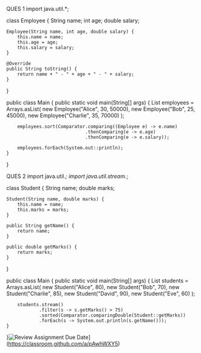 QUES 1
import java.util.*;

class Employee {
    String name;
    int age;
    double salary;

    Employee(String name, int age, double salary) {
        this.name = name;
        this.age = age;
        this.salary = salary;
    }

    @Override
    public String toString() {
        return name + " - " + age + " - " + salary;
    }
}

public class Main {
    public static void main(String[] args) {
        List<Employee> employees = Arrays.asList(
            new Employee("Alice", 30, 50000),
            new Employee("Bob", 25, 45000),
            new Employee("Charlie", 35, 70000)
        );

        employees.sort(Comparator.comparing((Employee e) -> e.name)
                                 .thenComparing(e -> e.age)
                                 .thenComparing(e -> e.salary));

        employees.forEach(System.out::println);
    }
}

QUES 2
import java.util.*;
import java.util.stream.*;

class Student {
    String name;
    double marks;

    Student(String name, double marks) {
        this.name = name;
        this.marks = marks;
    }

    public String getName() {
        return name;
    }

    public double getMarks() {
        return marks;
    }
}

public class Main {
    public static void main(String[] args) {
        List<Student> students = Arrays.asList(
            new Student("Alice", 80),
            new Student("Bob", 70),
            new Student("Charlie", 85),
            new Student("David", 90),
            new Student("Eve", 60)
        );

        students.stream()
                .filter(s -> s.getMarks() > 75)  
                .sorted(Comparator.comparingDouble(Student::getMarks))  
                .forEach(s -> System.out.println(s.getName()));  
    }
}![Review Assignment Due Date](https://classroom.github.com/assets/deadline-readme-button-22041afd0340ce965d47ae6ef1cefeee28c7c493a6346c4f15d667ab976d596c.svg)](https://classroom.github.com/a/pAwhWXY5)
